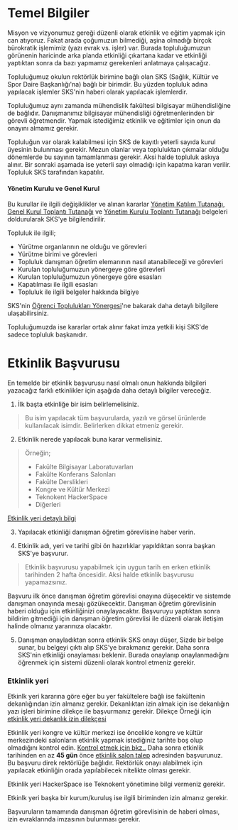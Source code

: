 # Temel Bilgiler

Misyon ve vizyonumuz gereği düzenli olarak etkinlik ve eğitim yapmak için can atıyoruz. Fakat arada çoğumuzun bilmediği, aşina olmadığı birçok bürokratik işlemimiz (yazı evrak vs. işler) var. Burada topluluğumuzun görünenin haricinde arka planda etkinliği çıkartana kadar ve etkinliği yaptıktan sonra da bazı yapmamız gerekenleri anlatmaya çalışacağız.

Topluluğumuz okulun rektörlük birimine bağlı olan SKS (Sağlık, Kültür ve Spor Daire Başkanlığı'na) bağlı bir birimdir. Bu yüzden topluluk adına yapılacak işlemler SKS'nin haberi olarak yapılacak işlemlerdir.

Topluluğumuz aynı zamanda mühendislik fakültesi bilgisayar mühendisliğine de bağlıdır. Danışmanımız bilgisayar mühendisliği öğretmenlerinden bir görevli öğretmendir. Yapmak istediğimiz etkinlik ve eğitimler için onun da onayını almamız gerekir.

Topluluğun var olarak kalabilmesi için SKS de kayıtlı yeterli sayıda kurul üyesinin bulunması gerekir. Mezun olanlar veya topluluktan çıkmalar olduğu dönemlerde bu sayının tamamlanması gerekir. Aksi halde topluluk askıya alınır. Bir sonraki aşamada ise yeterli sayı olmadığı için kapatma kararı verilir. Topluluk SKS tarafından kapatılır.

#### Yönetim Kurulu ve Genel Kurul

Bu kurullar ile ilgili değişiklikler ve alınan kararlar [Yönetim Katılım Tutanağı](http://d.pau.edu.tr/130b8545), [Genel Kurul Toplantı Tutanağı](http://d.pau.edu.tr/33fb5170) ve [Yönetim Kurulu Toplantı Tutanağı](http://d.pau.edu.tr/553254d3) belgeleri doldurularak SKS'ye bilgilendirilir.

Topluluk ile ilgili;
 - Yürütme organlarının ne olduğu ve görevleri
 - Yürütme birimi ve görevleri
 - Topluluk danışman öğretim elemanının nasıl atanabileceği ve görevleri
 - Kurulan topluluğumuzun yönergeye göre görevleri
 - Kurulan topluluğumuzun yönergeye göre esasları
 - Kapatılması ile ilgili esasları
 - Topluluk ile ilgili belgeler hakkında bilgiye

SKS'nin [Öğrenci Toplulukları Yönergesi](https://www.pau.edu.tr/sks/tr/sayfa/ogrenci-topluluklari-yonergesi)'ne bakarak daha detaylı bilgilere ulaşabilirsiniz.

Topluluğumuzda ise kararlar ortak alınır fakat imza yetkili kişi SKS'de sadece topluluk başkanıdır.

# Etkinlik Başvurusu

En temelde bir etkinlik başvurusu nasıl olmalı onun hakkında bilgileri yazacağız farklı etkinlikler için aşağıda daha detaylı bilgiler vereceğiz.

1. İlk başta etkinliğe bir isim belirlemelisiniz.

> Bu isim yapılacak tüm başvurularda, yazılı ve görsel ürünlerde kullanılacak isimdir. Belirlerken dikkat etmeniz gerekir.

2. Etkinlik nerede yapılacak buna karar vermelisiniz.

> Örneğin;
> - Fakülte Bilgisayar Laboratuvarları
> - Fakülte Konferans Salonları
> - Fakülte Derslikleri
> - Kongre ve Kültür Merkezi
> - Teknokent HackerSpace
> - Diğerleri

[Etkinlik yeri detaylı bilgi](#etkinlik-yeri)

3. Yapılacak etkinliği danışman öğretim görevlisine haber verin.

4. Etkinlik adı, yeri ve tarihi gibi ön hazırlıklar yapıldıktan sonra başkan SKS'ye başvurur.

> Etkinlik başvurusu yapabilmek için uygun tarih en erken etkinlik tarihinden 2 hafta öncesidir. Aksi halde etkinlik başvurusu yapamazsınız.

Başvuru ilk önce danışman öğretim görevlisi onayına düşecektir ve sistemde danışman onayında mesajı gözükecektir. Danışman öğretim görevlisinin haberi olduğu için etkinliğinizi onaylayacaktır. Başvuruyu yaptıktan sonra bildirim gitmediği için danışman öğretim görevlisi ile düzenli olarak iletişim halinde olmanız yararınıza olacaktır.

5. Danışman onayladıktan sonra etkinlik SKS onayı düşer, Sizde bir belge sunar, bu belgeyi çıktı alıp SKS'ye bırakmanız gerekir. Daha sonra SKS'nin etkinliği onaylaması beklenir. Burada onaylanıp onaylanmadığını öğrenmek için sistemi düzenli olarak kontrol etmeniz gerekir.

### Etkinlik yeri

Etkinlk yeri kararına göre eğer bu yer fakültelere bağlı ise fakültenin dekanlığından izin almanız gerekir. Dekanlıktan izin almak için ise dekanlığın yazı işleri birimine dilekçe ile başvurmanız gerekir. Dilekçe Örneği için [etkinlik yeri dekanlık izin dilekçesi](/images/etkinlik_dekanlik_izin_dilekcesi.jpg)

Etkinlik yeri kongre ve kültür merkezi ise öncelikle kongre ve kültür merkezindeki salonların etkinlik yapmak istediğiniz tarihte boş olup olmadığını kontrol edin. [Kontrol etmek için bkz..](https://app.pau.edu.tr/abs/Rezervasyon/SalonEtkinlikTakvim.aspx?target=_blank) Daha sonra etkinlik tarihinden en az **45 gün** önce [etkinlik salon talep](https://app.pau.edu.tr/abs/Rezervasyon/EtkinlikSalonTalepIslemleri.aspx) adresinden başvurunuz. Bu başvuru direk rektörlüğe bağlıdır. Rektörlük onayı alabilmek için yapılacak etkinliğin orada yapılabilecek nitelikte olması gerekir.

Etkinlik yeri HackerSpace ise Teknokent yönetimine bilgi vermeniz gerekir.

Etkinlk yeri başka bir kurum/kuruluş ise ilgili biriminden izin almanız gerekir.

Başvuruların tamamında danışman öğretim görevlisinin de haberi olması, izin evraklarında imzasının bulunması gerekir.
